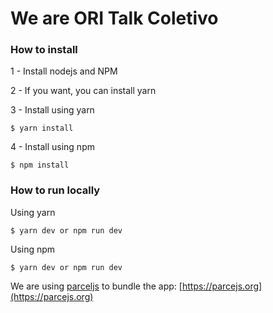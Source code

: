 # We are ORI Talk Coletivo

### How to install

1 - Install nodejs and NPM

2 - If you want, you can install yarn

3 - Install using yarn

```
$ yarn install
```

4 -  Install using npm

```
$ npm install
```

### How to run locally

Using yarn

```
$ yarn dev or npm run dev
```

Using npm

```
$ yarn dev or npm run dev
```

We are using [parceljs](https://parcejs.org) to bundle the app: [https://parcejs.org](https://parcejs.org)


